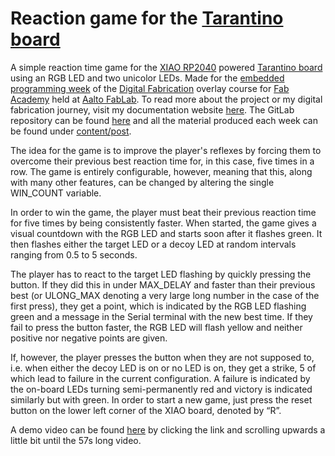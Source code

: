 # Reaction game for the [Tarantino board](https://gitlab.fabcloud.org/pub/programmers/tarantino)

A simple reaction time game for the [XIAO RP2040](https://wiki.seeedstudio.com/XIAO-RP2040/) powered [Tarantino board](https://gitlab.fabcloud.org/pub/programmers/tarantino) using an RGB LED and two unicolor LEDs. Made for the [embedded programming week](https://digital-fabrication-portfolio-miro-keimioniemi-a2f2c11a6e705b8f.gitlab.io/p/embedded-programming/) of the [Digital Fabrication](https://www.aalto.fi/en/minors/digital-fabrication-minor) overlay course for [Fab Academy](https://fabacademy.org/) held at [Aalto FabLab](https://studios.aalto.fi/fablab/). To read more about the project or my digital fabrication journey, visit my documentation website [here](https://digital-fabrication-portfolio-miro-keimioniemi-a2f2c11a6e705b8f.gitlab.io/). The GitLab repository can be found [here](https://gitlab.com/miro.keimioniemi/digital-fabrication-portfolio/-/tree/main) and all the material produced each week can be found under [content/post](https://gitlab.com/miro.keimioniemi/digital-fabrication-portfolio/-/tree/main/content/post).

The idea for the game is to improve the player's reflexes by forcing them to overcome their previous best reaction time for, in this case, five times in a row. The game is entirely configurable, however, meaning that this, along with many other features, can be changed by altering the single WIN_COUNT variable.

In order to win the game, the player must beat their previous reaction time for five times by being consistently faster. When started, the game gives a visual countdown with the RGB LED and starts soon after it flashes green. It then flashes either the target LED or a decoy LED at random intervals ranging from 0.5 to 5 seconds.

The player has to react to the target LED flashing by quickly pressing the button. If they did this in under MAX_DELAY and faster than their previous best (or ULONG_MAX denoting a very large long number in the case of the first press), they get a point, which is indicated by the RGB LED flashing green and a message in the Serial terminal with the new best time. If they fail to press the button faster, the RGB LED will flash yellow and neither positive nor negative points are given.

If, however, the player presses the button when they are not supposed to, i.e. when either the decoy LED is on or no LED is on, they get a strike, 5 of which lead to failure in the current configuration. A failure is indicated by the on-board LEDs turning semi-permanently red and victory is indicated similarly but with green. In order to start a new game, just press the reset button on the lower left corner of the XIAO board, denoted by “R”.

A demo video can be found [here](https://digital-fabrication-portfolio-miro-keimioniemi-a2f2c11a6e705b8f.gitlab.io/p/embedded-programming/#micropython) by clicking the link and scrolling upwards a little bit until the 57s long video.

